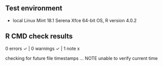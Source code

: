 ## Test environment
* local Linux Mint 18.1 Serena Xfce 64-bit OS, R version 4.0.2

## R CMD check results
0 errors ✓ | 0 warnings ✓ | 1 note x

checking for future file timestamps ... NOTE
  unable to verify current time

